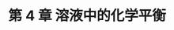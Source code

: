 # 第 4 章 溶液中的化学平衡

<object data="第 4 章 溶液中的化学平衡.pdf" type="application/pdf" width="150%" height="800">
    <embed src="第 4 章 溶液中的化学平衡.pdf" type="application/pdf" />
</object>